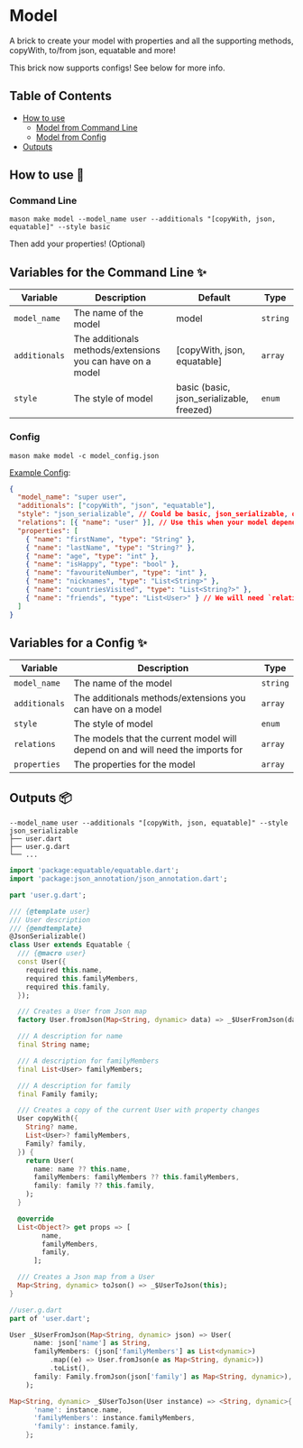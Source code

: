 # Model

A brick to create your model with properties and all the supporting methods, copyWith, to/from json, equatable and more!

This brick now supports configs! See below for more info.

## Table of Contents

- [How to use](#how-to-use-🚀)
  - [Model from Command Line](#command-line)
  - [Model from Config](#config)
- [Outputs](#outputs)

## How to use 🚀

### Command Line

`mason make model --model_name user --additionals "[copyWith, json, equatable]" --style basic`

Then add your properties! (Optional)

## Variables for the Command Line ✨

| Variable      | Description                                                | Default                                   | Type     |
| ------------- | ---------------------------------------------------------- | ----------------------------------------- | -------- |
| `model_name`  | The name of the model                                      | model                                     | `string` |
| `additionals` | The additionals methods/extensions you can have on a model | [copyWith, json, equatable]               | `array`  |
| `style`       | The style of model                                         | basic (basic, json_serializable, freezed) | `enum`   |

### Config

`mason make model -c model_config.json`

[Example Config](https://github.com/LukeMoody01/mason_bricks/tree/master/bricks/model/model_config_template.json):

```json
{
  "model_name": "super user",
  "additionals": ["copyWith", "json", "equatable"],
  "style": "json_serializable", // Could be basic, json_serializable, or freezed
  "relations": [{ "name": "user" }], // Use this when your model depends on other models
  "properties": [
    { "name": "firstName", "type": "String" },
    { "name": "lastName", "type": "String?" },
    { "name": "age", "type": "int" },
    { "name": "isHappy", "type": "bool" },
    { "name": "favouriteNumber", "type": "int" },
    { "name": "nicknames", "type": "List<String>" },
    { "name": "countriesVisited", "type": "List<String?>" },
    { "name": "friends", "type": "List<User>" } // We will need `relations` because of this model `List<User>`
  ]
}
```

## Variables for a Config ✨

| Variable      | Description                                                                    | Type     |
| ------------- | ------------------------------------------------------------------------------ | -------- |
| `model_name`  | The name of the model                                                          | `string` |
| `additionals` | The additionals methods/extensions you can have on a model                     | `array`  |
| `style`       | The style of model                                                             | `enum`   |
| `relations`   | The models that the current model will depend on and will need the imports for | `array`  |
| `properties`  | The properties for the model                                                   | `array`  |

## Outputs 📦

```
--model_name user --additionals "[copyWith, json, equatable]" --style json_serializable
├── user.dart
├── user.g.dart
└── ...
```

```dart
import 'package:equatable/equatable.dart';
import 'package:json_annotation/json_annotation.dart';

part 'user.g.dart';

/// {@template user}
/// User description
/// {@endtemplate}
@JsonSerializable()
class User extends Equatable {
  /// {@macro user}
  const User({
    required this.name,
    required this.familyMembers,
    required this.family,
  });

  /// Creates a User from Json map
  factory User.fromJson(Map<String, dynamic> data) => _$UserFromJson(data);

  /// A description for name
  final String name;

  /// A description for familyMembers
  final List<User> familyMembers;

  /// A description for family
  final Family family;

  /// Creates a copy of the current User with property changes
  User copyWith({
    String? name,
    List<User>? familyMembers,
    Family? family,
  }) {
    return User(
      name: name ?? this.name,
      familyMembers: familyMembers ?? this.familyMembers,
      family: family ?? this.family,
    );
  }

  @override
  List<Object?> get props => [
        name,
        familyMembers,
        family,
      ];

  /// Creates a Json map from a User
  Map<String, dynamic> toJson() => _$UserToJson(this);
}

//user.g.dart
part of 'user.dart';

User _$UserFromJson(Map<String, dynamic> json) => User(
      name: json['name'] as String,
      familyMembers: (json['familyMembers'] as List<dynamic>)
          .map((e) => User.fromJson(e as Map<String, dynamic>))
          .toList(),
      family: Family.fromJson(json['family'] as Map<String, dynamic>),
    );

Map<String, dynamic> _$UserToJson(User instance) => <String, dynamic>{
      'name': instance.name,
      'familyMembers': instance.familyMembers,
      'family': instance.family,
    };

```

